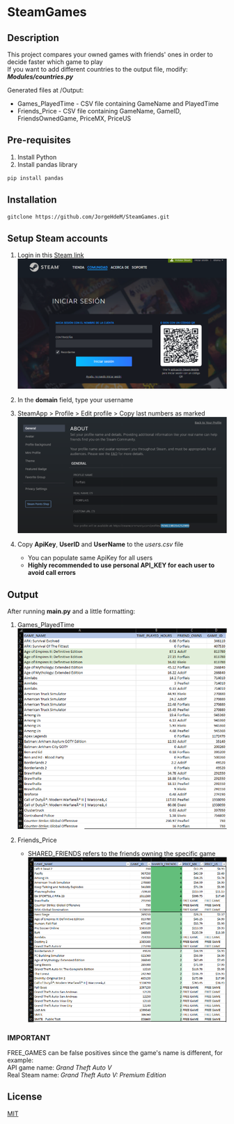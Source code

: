 # SteamGames
## Description
This project compares your owned games with friends' ones in order to decide faster which game to play  
If you want to add different countries to the output file, modify: ***Modules/countries.py***  

Generated files at /Output:  
- Games_PlayedTime - CSV file containing GameName and PlayedTime
- Friends_Price - CSV file containing GameName, GameID, FriendsOwnedGame, PriceMX, PriceUS
## Pre-requisites
1. Install Python
2. Install pandas library
```bash
pip install pandas
```
## Installation
```bash
gitclone https://github.com/JorgeHdeM/SteamGames.git
```

## Setup Steam accounts
1. Login in this [Steam link](https://steamcommunity.com/login/home/?goto=%2Fdev%2Fapikey)  
![alt text](https://github.com/JorgeHdeM/SteamGames/blob/develop/src/assets/SteamKey.png)
  
2. In the **domain** field, type your username
3. SteamApp > Profile > Edit profile > Copy last numbers as marked  
![alt text](https://github.com/JorgeHdeM/SteamGames/blob/develop/src/assets/SteamProfile2.png)
  
4. Copy **ApiKey**, **UserID** and **UserName** to the *users.csv* file
    - You can populate same ApiKey for all users
    - **Highly recommended to use personal API_KEY for each user to avoid call errors**

## Output
After running **main.py** and a little formatting:
1. Games_PlayedTime  
![alt text](https://github.com/JorgeHdeM/SteamGames/blob/develop/src/assets/Games_PlayedTime_Demo.png)

2. Friends_Price
    - SHARED_FRIENDS refers to the friends owning the specific game
![alt text](https://github.com/JorgeHdeM/SteamGames/blob/develop/src/assets/Games_Price_Demo.png)

### IMPORTANT
FREE_GAMES can be false positives since the game's name is different, for example:  
API game name: *Grand Theft Auto V*  
Real Steam name: *Grand Theft Auto V: Premium Edition*

## License
[MIT](https://choosealicense.com/licenses/mit/)
